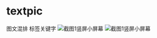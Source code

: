 # textpic
图文混排 标签关键字
![截图1竖屏小屏幕](https://github.com/fly0001/study_ijkplayer/raw/master/pic.png)
![截图1竖屏小屏幕](https://github.com/fly0001/study_ijkplayer/raw/master/pic1.png)
